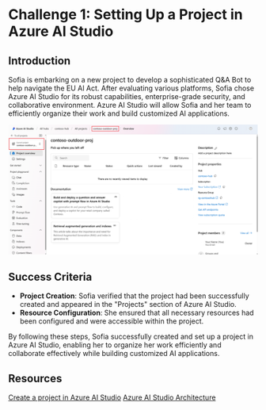 # Challenge 1: Setting Up a Project in Azure AI Studio

## Introduction
Sofia is embarking on a new project to develop a sophisticated Q&A Bot to help navigate the EU AI Act. After evaluating various platforms, Sofia chose Azure AI Studio for its robust capabilities, enterprise-grade security, and collaborative environment. Azure AI Studio will allow Sofia and her team to efficiently organize their work and build customized AI applications.

![Azure AI Studio - Project](images/project-view-aistudio.png)

## Success Criteria
- **Project Creation**: Sofia verified that the project had been successfully created and appeared in the "Projects" section of Azure AI Studio.
- **Resource Configuration**: She ensured that all necessary resources had been configured and were accessible within the project.

By following these steps, Sofia successfully created and set up a project in Azure AI Studio, enabling her to organize her work efficiently and collaborate effectively while building customized AI applications.

## Resources

[Create a project in Azure AI Studio](https://learn.microsoft.com/en-us/azure/ai-studio/how-to/create-projects?tabs=ai-studio)
[Azure AI Studio Architecture](https://learn.microsoft.com/en-us/azure/ai-studio/concepts/architecture)
